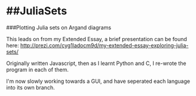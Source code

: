 ##JuliaSets
=========

###Plotting Julia sets on Argand diagrams

This leads on from my Extended Essay, a brief presentation can be found here: http://prezi.com/cyg1ladocm9d/my-extended-essay-exploring-julia-sets/

Originally written Javascript, then as I learnt Python and C, I re-wrote the program in each of them.

I'm now slowly working towards a GUI, and have seperated each language into its own branch.
